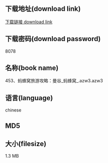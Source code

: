 ## 下载地址(download link)
[下载链接 download link](https://tutu365.netlify.app/?s=453%E3%80%81%E8%9A%82%E8%9C%82%E7%AA%9D%E6%97%85%E6%B8%B8%E6%94%BB%E7%95%A5%EF%BC%9A%E6%9B%BC%E8%B0%B7_%E8%9A%82%E8%9C%82%E7%AA%9D_.azw3)

## 下载密码(download password)
8078

## 名称(book name)
453、蚂蜂窝旅游攻略：曼谷_蚂蜂窝_.azw3.azw3

## 语言(language)
chinese

## MD5


## 大小(filesize)
1.3 MB
